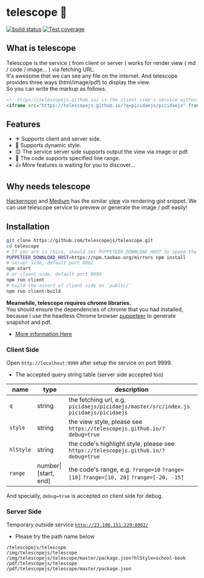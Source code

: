 # telescope 🔭

[![build status](https://img.shields.io/travis/telescopejs/telescope/master.svg?style=flat-square)](https://travis-ci.org/telescopejs/telescope)
[![Test coverage](https://img.shields.io/codecov/c/github/telescopejs/telescope.svg?style=flat-square)](https://codecov.io/github/telescopejs/telescope?branch=master)

## What is telescope
Telescope is the service ( from client or server ) works for render view ( md / code / image... ) via fetching URL.  
It's awesome that we can see any file on the internet. And telescope provides three ways (html/image/pdf) to display the view.  
So you can write the markup as follows.

```html
<!--https://telescopejs.github.io/ is the client side's service without any dynamic server-->
<iframe src="https://telescopejs.github.io/?q=picidaejs/picidaejs" frameborder="0"></iframe>
```

## Features
- ✈ Supports client and server side.
- 🍻 Supports dynamic style.
- 😊 The service server side supports output the view via image or pdf.
- 🍫 The code supports specified line range.
- 👍 More features is waiting for you to discover...

## Why needs telescope
[Hackernoon](https://hackernoon.com) and [Medium](https://medium.com/) has the similar [view](https://hackernoon.com/media/e406a21255c325600273fa5c8c805a89?postId=55995262a254)
via rendering gist snippet.
We can use telescope service to preview or generate the image / pdf easily!  


## Installation
```bash
git clone https://github.com/telescopejs/telescope.git
cd telescope
# If you are in china, should set PUPPETEER_DOWNLOAD_HOST to speed the installation of puppeteer. 
PUPPETEER_DOWNLOAD_HOST=https://npm.taobao.org/mirrors npm install
# server side, default port 8002
npm start
# or client side, default port 9999
npm run client
# build the assert of client side on `public/`
npm run client:build
```
**Meanwhile, telescope requires chrome libraries.**    
You should ensure the dependencies of chrome that you had installed, 
because I use the headless Chrome browser [puppeteer](https://github.com/GoogleChrome/puppeteer) to generate snapshot and pdf.  
- [More information Here](https://askubuntu.com/questions/510056/how-to-install-google-chrome)

### Client Side
Open `http://localhost:9999` after setup the service on port 9999.

- The accepted query string table (server side accepted too)
  
| name | type | description |  
| ---- | ---- | --------- |  
| `q`  | string | the fetching url, e.g. `picidaejs/picidaejs/master/src/index.js` `picidaejs/picidaejs` |  
| `style` | string | the view style, please see `https://telescopejs.github.io/?debug=true` |  
| `hlStyle` | string | the code's highlight style, please see `https://telescopejs.github.io/?debug=true` |  
| `range` | number\|\[start, end\] | the code's range, e.g. `?range=10` `?range=[10]` `?range=[10, 20]` `?range=[-20, -15]` |  

And specially, `debug=true` is accepted on client side for debug.

### Server Side
Temporary outside service [`http://23.106.151.229:8002/`](http://23.106.151.229:8002)
- Please try the path name below
```text
/telescopejs/telescope
/img/telescopejs/telescope
/img/telescopejs/telescope/master/package.json?hlStyle=school-book
/pdf/telescopejs/telescope
/pdf/telescopejs/telescope/master/package.json
```
